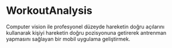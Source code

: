 # WorkoutAnalysis
Computer vision ile profesyonel düzeyde hareketin doğru açılarını kullanarak kişiyi hareketin doğru pozisyonuna getirerek antrenman yapmasını sağlayan bir mobil uygulama geliştirmek. 
